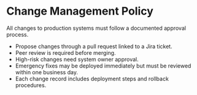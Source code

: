 # Change Management Policy

All changes to production systems must follow a documented approval process.

- Propose changes through a pull request linked to a Jira ticket.
- Peer review is required before merging.
- High-risk changes need system owner approval.
- Emergency fixes may be deployed immediately but must be reviewed within one business day.
- Each change record includes deployment steps and rollback procedures.
